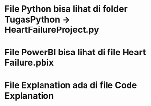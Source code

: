 # File Python bisa lihat di folder TugasPython -> HeartFailureProject.py
# File PowerBI bisa lihat di file Heart Failure.pbix
# File Explanation ada di file Code Explanation
